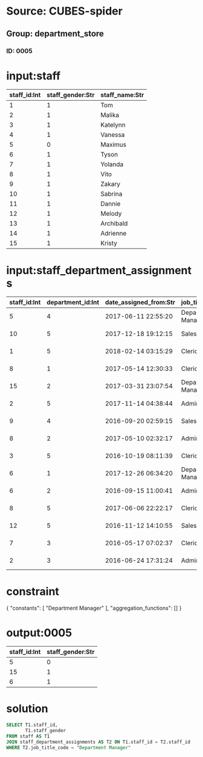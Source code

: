 # Source: CUBES-spider
## Group: department_store
### ID: 0005

# input:staff

| staff_id:Int | staff_gender:Str | staff_name:Str |
|---|---|---|
| 1 | 1 | Tom |
| 2 | 1 | Malika |
| 3 | 1 | Katelynn |
| 4 | 1 | Vanessa |
| 5 | 0 | Maximus |
| 6 | 1 | Tyson |
| 7 | 1 | Yolanda |
| 8 | 1 | Vito |
| 9 | 1 | Zakary |
| 10 | 1 | Sabrina |
| 11 | 1 | Dannie |
| 12 | 1 | Melody |
| 13 | 1 | Archibald |
| 14 | 1 | Adrienne |
| 15 | 1 | Kristy |

# input:staff_department_assignments

| staff_id:Int | department_id:Int | date_assigned_from:Str | job_title_code:Str | date_assigned_to:Str |
|---|---|---|---|---|
| 5 | 4 | 2017-06-11 22:55:20 | Department Manager | 2018-03-23 21:59:11 |
| 10 | 5 | 2017-12-18 19:12:15 | Sales Person | 2018-03-23 20:25:24 |
| 1 | 5 | 2018-02-14 03:15:29 | Clerical Staff | 2018-03-24 19:57:56 |
| 8 | 1 | 2017-05-14 12:30:33 | Clerical Staff | 2018-03-25 03:15:31 |
| 15 | 2 | 2017-03-31 23:07:54 | Department Manager | 2018-03-24 09:11:14 |
| 2 | 5 | 2017-11-14 04:38:44 | Administration | 2018-03-24 07:04:28 |
| 9 | 4 | 2016-09-20 02:59:15 | Sales Person | 2018-03-24 20:13:13 |
| 8 | 2 | 2017-05-10 02:32:17 | Administration | 2018-03-24 02:36:57 |
| 3 | 5 | 2016-10-19 08:11:39 | Clerical Staff | 2018-03-25 15:34:31 |
| 6 | 1 | 2017-12-26 06:34:20 | Department Manager | 2018-03-25 09:53:37 |
| 6 | 2 | 2016-09-15 11:00:41 | Administration | 2018-03-25 02:29:08 |
| 8 | 5 | 2017-06-06 22:22:17 | Clerical Staff | 2018-03-24 13:02:22 |
| 12 | 5 | 2016-11-12 14:10:55 | Sales Person | 2018-03-25 02:59:19 |
| 7 | 3 | 2016-05-17 07:02:37 | Clerical Staff | 2018-03-24 10:45:21 |
| 2 | 3 | 2016-06-24 17:31:24 | Administration | 2018-03-25 13:32:57 |

# constraint

{
  "constants": [
    "Department Manager"
  ],
  "aggregation_functions": []
}

# output:0005

| staff_id:Int | staff_gender:Str |
|---|---|
| 5 | 0 |
| 15 | 1 |
| 6 | 1 |

# solution

```sql
SELECT T1.staff_id,
       T1.staff_gender
FROM staff AS T1
JOIN staff_department_assignments AS T2 ON T1.staff_id = T2.staff_id
WHERE T2.job_title_code = "Department Manager"
```
